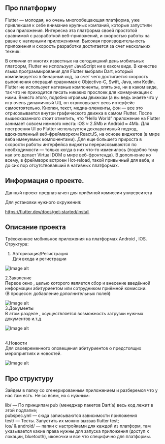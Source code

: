 ## Про платформу 

Flutter — молодая, но очень многообещающая платформа, уже привлекшая к себе внимание крупных компаний, которые запустили свои приложения. Интересна эта платформа своей простотой сравнимой с разработкой веб-приложений, и скоростью работы на равне с нативными приложениями. Высокая производительность приложения и скорость разработки достигается за счет нескольких техник:

В отличии от многих известных на сегодняшний день мобильных платформ, Flutter не использует JavaScript ни в каком виде. В качестве языка программирования для Flutter выбрали Dart, который компилируется в бинарный код, за счет чего достигается скорость выполнения операций сравнимая с Objective-C, Swift, Java, или Kotlin.
Flutter не использует нативные компоненты, опять же, ни в каком виде, так что не приходится писать никаких прослоек для коммуникации с ними. Вместо этого, подобно игровым движкам (а вы ведь знаете что у игр очень динамичный UI), он отрисовывает весь интерфейс самостоятельно. Кнопки, текст, медиа-элементы, фон — все это отрисовывается внутри графического движка в самом Flutter. После вышесказанного стоит отметить, что “Hello World” приложение на Flutter занимает совсем немного места: iOS ≈ 2.5Mb и Android ≈ 4Mb.
Для построения UI во Flutter используется декларативный подход, вдохновленный веб-фреймворком ReactJS, на основе виджетов (в мире веба именуемых компонентами). Для еще большего прироста в скорости работы интерфейса виджеты перерисовываются по необходимости — только когда в них что-то изменилось (подобно тому как это делает Virtual DOM в мире веб-фронтенда).
В дополнение ко всему, в фреймворк встроен Hot-reload, такой привычный для веба, и до сих пор отсутствовавший в нативных платформах.

## Информация о проекте. 

Данный проект предназначен для приёмной комиссии университета

Для установки нужного окружения:

https://flutter.dev/docs/get-started/install

## Описание проекта

Трёхоконное мобильное приложения на платформах Android , IOS. <br>
Структура:<br>
1. Авторизация/Регистрация <br>
Для входа и регистрации <br>

![Image alt](https://github.com/enderoasis/admissionApp/blob/master/assets/pic0.JPG)


2.Заявление<br>
Первое окно , целью которого является сбор и внесение введённой информации абитуриентом или сотрудником приёмной комиссии.<br>
(В процессе: добавление дополнительных полей)
<br>

![Image alt](https://github.com/enderoasis/admissionApp/blob/master/assets/pic1.JPG)
<br>
3.Документы<br>
В этом разделе , осуществляется возможность загрузки нужных документов и.т.д <br>

![Image alt](https://github.com/enderoasis/admissionApp/blob/master/assets/pic2.JPG)

<br>
4.Новости<br>
Для своевременного оповещения абитуриентов о предстоящих мероприятиях и новостей.
<br>

![Image alt](https://github.com/enderoasis/admissionApp/blob/master/assets/pic3.JPG)

## Про структуру

Зайдем в папку со сгенерированным приложением и разберемся что у нас там есть. Не со всем, но с нужным: <br>


lib/ — По принципам pub (менеджер пакетов Dart’а) весь код лежит в этой подпапке;<br>
pubspec.yml — сюда записываются зависимости приложения<br>
test/ — Тесты. Запустить их можно вызвав flutter test;<br>
ios/ & android/ — папки с настройками для каждой из платформ, там указывается какие права нужны для запуска приложения (доступ к<br> локации, bluetooth), иконочки и все что специфично для платформы.<br>
